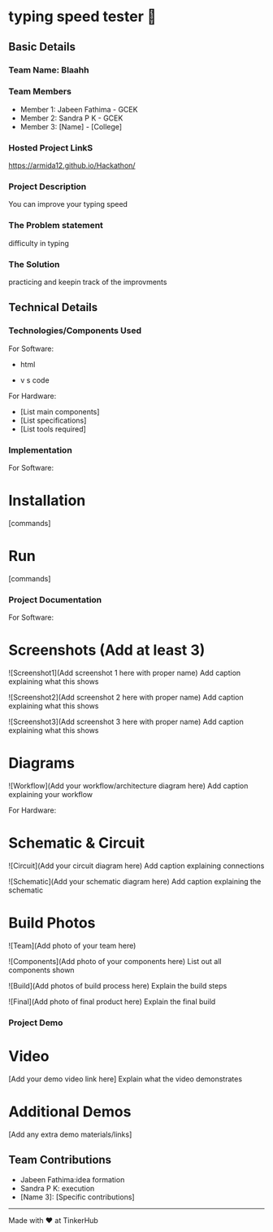 # typing speed tester 🎯


## Basic Details
### Team Name: Blaahh


### Team Members
- Member 1: Jabeen Fathima - GCEK
- Member 2: Sandra P K - GCEK
- Member 3: [Name] - [College]

### Hosted Project LinkS
https://armida12.github.io/Hackathon/

### Project Description
You can improve your typing speed

### The Problem statement
difficulty in typing

### The Solution
practicing and keepin track of the improvments

## Technical Details
### Technologies/Components Used
For Software:
- html

- v s code

For Hardware:
- [List main components]
- [List specifications]
- [List tools required]

### Implementation
For Software:
# Installation
[commands]

# Run
[commands]

### Project Documentation
For Software:

# Screenshots (Add at least 3)
![Screenshot1](Add screenshot 1 here with proper name)
Add caption explaining what this shows

![Screenshot2](Add screenshot 2 here with proper name)
Add caption explaining what this shows

![Screenshot3](Add screenshot 3 here with proper name)
Add caption explaining what this shows

# Diagrams
![Workflow](Add your workflow/architecture diagram here)
Add caption explaining your workflow

For Hardware:

# Schematic & Circuit
![Circuit](Add your circuit diagram here)
Add caption explaining connections

![Schematic](Add your schematic diagram here)
Add caption explaining the schematic

# Build Photos
![Team](Add photo of your team here)


![Components](Add photo of your components here)
List out all components shown

![Build](Add photos of build process here)
Explain the build steps

![Final](Add photo of final product here)
Explain the final build

### Project Demo
# Video
[Add your demo video link here]
Explain what the video demonstrates

# Additional Demos
[Add any extra demo materials/links]

## Team Contributions
- Jabeen Fathima:idea formation 
- Sandra P K: execution
- [Name 3]: [Specific contributions]

---
Made with ❤ at TinkerHub
